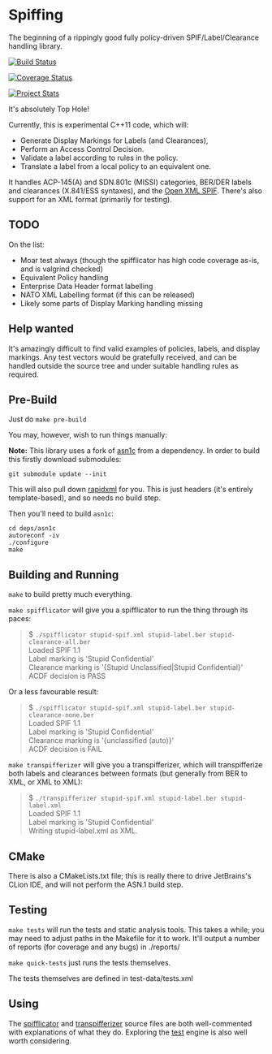 Spiffing
========

The beginning of a rippingly good fully policy-driven SPIF/Label/Clearance handling library.

[![Build Status](https://travis-ci.org/surevine/spiffing.svg)](https://travis-ci.org/surevine/spiffing)

[![Coverage Status](https://img.shields.io/coveralls/surevine/spiffing.svg)](https://coveralls.io/r/surevine/spiffing)

[![Project Stats](https://www.openhub.net/p/spiffing-sio/widgets/project_thin_badge.gif)](https://www.openhub.net/p/spiffing-sio)

It's absolutely Top Hole!

Currently, this is experimental C++11 code, which will:
* Generate Display Markings for Labels (and Clearances),
* Perform an Access Control Decision.
* Validate a label according to rules in the policy.
* Translate a label from a local policy to an equivalent one.

It handles ACP-145(A) and SDN.801c (MISSI) categories,
BER/DER labels and clearances (X.841/ESS syntaxes), and the [Open XML SPIF](http://xmpspif.org/). There's
also support for an XML format (primarily for testing).

## TODO

On the list:
* Moar test always (though the spifflicator has high code coverage as-is, and is valgrind checked)
* Equivalent Policy handling
* Enterprise Data Header format labelling
* NATO XML Labelling format (if this can be released)
* Likely some parts of Display Marking handling missing

## Help wanted

It's amazingly difficult to find valid examples of policies, labels, and display markings. Any test vectors would be
gratefully received, and can be handled outside the source tree and under suitable handling rules as required.

## Pre-Build

Just do `make pre-build`

You may, however, wish to run things manually:

__Note:__ This library uses a fork of [asn1c](https://github.com/dwd/asn1c) from a dependency. In order to build this firstly download submodules:

```
git submodule update --init
```

This will also pull down [rapidxml](https://github.com/dwd/rapidxml) for you. This is just headers (it's entirely
template-based), and so needs no build step.

Then you'll need to build `asn1c`:

```
cd deps/asn1c
autoreconf -iv
./configure
make
```

## Building and Running

`make` to build pretty much everything.

`make spifflicator` will give you a spifflicator to run the thing through
its paces:

>  $ `./spifflicator stupid-spif.xml stupid-label.ber stupid-clearance-all.ber`  
>  Loaded SPIF 1.1  
>  Label marking is 'Stupid Confidential'  
>  Clearance marking is '{Stupid Unclassified|Stupid Confidential}'  
>  ACDF decision is PASS

Or a less favourable result:

>  $ `./spifflicator stupid-spif.xml stupid-label.ber stupid-clearance-none.ber`  
>  Loaded SPIF 1.1  
>  Label marking is 'Stupid Confidential'  
>  Clearance marking is '{unclassified (auto)}'  
>  ACDF decision is FAIL

`make transpifferizer` will give you a transpifferizer, which will transpifferize both labels and
clearances between formats (but generally from BER to XML, or XML to XML):

> $ `./transpifferizer stupid-spif.xml stupid-label.ber stupid-label.xml`  
> Loaded SPIF 1.1  
> Label marking is 'Stupid Confidential'  
> Writing stupid-label.xml as XML.  

## CMake

There is also a CMakeLists.txt file; this is really there to drive JetBrains's CLion IDE, and will not perform the ASN.1
build step.

## Testing

`make tests` will run the tests and static analysis tools. This takes a while; you may need to
adjust paths in the Makefile for it to work. It'll output a number of reports (for coverage
and any bugs) in ./reports/

`make quick-tests` just runs the tests themselves.

The tests themselves are defined in test-data/tests.xml

## Using

The [spifflicator](/spifflicator.cc) and [transpifferizer](/transpifferizer.cc) source files are both well-commented
with explanations of what they do. Exploring the [test](/test.cc) engine is also well worth considering.